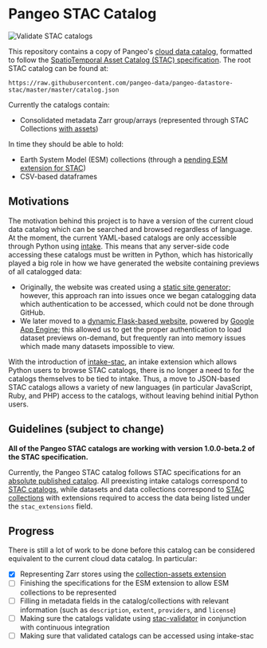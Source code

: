 # Pangeo STAC Catalog

![Validate STAC catalogs](https://github.com/pangeo-data/pangeo-datastore-stac/workflows/Validate%20STAC%20catalogs/badge.svg)

This repository contains a copy of Pangeo's [cloud data catalog](https://github.com/pangeo-data/pangeo-datastore), formatted to follow the [SpatioTemporal Asset Catalog (STAC) specification](https://github.com/radiantearth/stac-spec).
The root STAC catalog can be found at:
```
https://raw.githubusercontent.com/pangeo-data/pangeo-datastore-stac/master/master/catalog.json
```
Currently the catalogs contain:
- Consolidated metadata Zarr group/arrays (represented through STAC Collections [with assets](https://github.com/radiantearth/stac-spec/tree/master/extensions/collection-assets))

In time they should be able to hold:
- Earth System Model (ESM) collections (through a [pending ESM extension for STAC](https://github.com/ncar/esm-collection-spec/issues/21))
- CSV-based dataframes

## Motivations
The motivation behind this project is to have a version of the current cloud data catalog which can be searched and browsed regardless of language.
At the moment, the current YAML-based catalogs are only accessible through Python using [intake](https://github.com/intake/intake).
This means that any server-side code accessing these catalogs must be written in Python, which has historically played a big role in how we have generated the website containing previews of all catalogged data:
- Originally, the website was created using a [static site generator](https://github.com/pangeo-data/pangeo-datastore/blob/master/build_catalog_rst.py); however, this approach ran into issues once we began catalogging data which authentication to be accessed, which could not be done through GitHub.
- We later moved to a [dynamic Flask-based website](https://github.com/pangeo-data/pangeo-datastore-flask/), powered by [Google App Engine](https://cloud.google.com/appengine); this allowed us to get the proper authentication to load dataset previews on-demand, but frequently ran into memory issues which made many datasets impossible to view.

With the introduction of [intake-stac](https://github.com/pangeo-data/intake-stac), an intake extension which allows Python users to browse STAC catalogs, there is no longer a need to for the catalogs themselves to be tied to intake.
Thus, a move to JSON-based STAC catalogs allows a variety of new languages (in particular JavaScript, Ruby, and PHP) access to the catalogs, without leaving behind initial Python users.

## Guidelines (subject to change)
**All of the Pangeo STAC catalogs are working with version 1.0.0-beta.2 of the STAC specification.**

Currently, the Pangeo STAC catalog follows STAC specifications for an [absolute published catalog](https://github.com/radiantearth/stac-spec/blob/master/best-practices.md#published-catalogs).
All preexisting intake catalogs correspond to [STAC catalogs](https://github.com/radiantearth/stac-spec/tree/master/catalog-spec), while datasets and data collections correspond to [STAC collections](https://github.com/radiantearth/stac-spec/tree/master/collection-spec) with extensions required to access the data being listed under the `stac_extensions` field.

## Progress
There is still a lot of work to be done before this catalog can be considered equivalent to the current cloud data catalog.
In particular:

- [x] Representing Zarr stores using the [collection-assets extension](https://github.com/radiantearth/stac-spec/tree/master/extensions/collection-assets)
- [ ] Finishing the specifications for the ESM extension to allow ESM collections to be represented
- [ ] Filling in metadata fields in the catalog/collections with relevant information (such as `description`, `extent`, `providers`, and `license`)
- [ ] Making sure the catalogs validate using [stac-validator](https://github.com/sparkgeo/stac-validator) in conjunction with continuous integration
- [ ] Making sure that validated catalogs can be accessed using intake-stac
